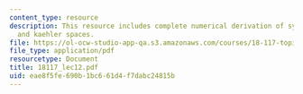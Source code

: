 ```yaml
---
content_type: resource
description: This resource includes complete numerical derivation of symplectic geometry,
  and kaehler spaces.
file: https://ol-ocw-studio-app-qa.s3.amazonaws.com/courses/18-117-topics-in-several-complex-variables-spring-2005/eae8f5fe690b1bc661d4f7dabc24815b_18117_lec12.pdf
file_type: application/pdf
resourcetype: Document
title: 18117_lec12.pdf
uid: eae8f5fe-690b-1bc6-61d4-f7dabc24815b
---
```

